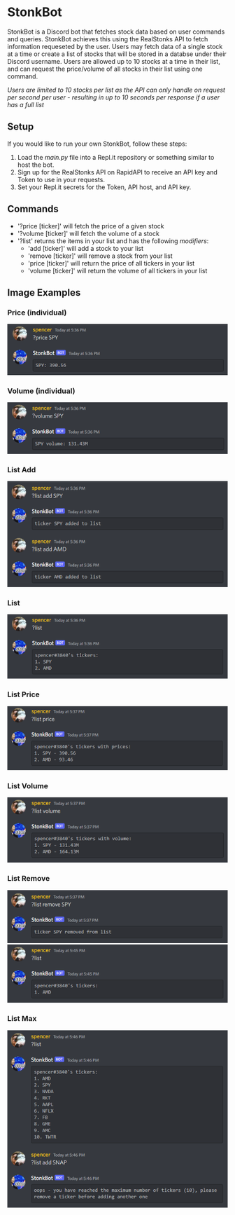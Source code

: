 # StonkBot
StonkBot is a Discord bot that fetches stock data based on user commands and queries. StonkBot achieves this using the RealStonks API to fetch information requeseted by the user. Users may fetch data of a single stock at a time or create a list of stocks that will be stored in a databse under their Discord username. Users are allowed up to 10 stocks at a time in their list, and can request the price/volume of all stocks in their list using one command.

*Users are limited to 10 stocks per list as the API can only handle on request per second per user - resulting in up to 10 seconds per response if a user has a full list*

## Setup
If you would like to run your own StonkBot, follow these steps:
1. Load the *main.py* file into a Repl.it repository or something similar to host the bot.
2. Sign up for the RealStonks API on RapidAPI to receive an API key and Token to use in your requests.
3. Set your Repl.it secrets for the Token, API host, and API key.

## Commands
- '?price [ticker]' will fetch the price of a given stock
- '?volume [ticker]' will fetch the volume of a stock
- '?list' returns the items in your list and has the following *modifiers*:
  - 'add [ticker]' will add a stock to your list
  - 'remove [ticker]' will remove a stock from your list
  - 'price [ticker]' will return the price of all tickers in your list
  - 'volume [ticker]' will return the volume of all tickers in your list

## Image Examples

### Price (individual)
![Price example for a single stock ticker](https://github.com/sltaylo-r/StonkBot/blob/main/images/price.png)

### Volume (individual)
![Volume example for a single stock ticker](https://github.com/sltaylo-r/StonkBot/blob/main/images/volume.png)

### List Add
![List example, adding tickers to list](https://github.com/sltaylo-r/StonkBot/blob/main/images/listadd.png)

### List
![List example, showing the list](https://github.com/sltaylo-r/StonkBot/blob/main/images/list.png)

### List Price
![List example, showing the price of tickers in the list](https://github.com/sltaylo-r/StonkBot/blob/main/images/listprice.png)

### List Volume
![List example, showing the volume of tickers in the list](https://github.com/sltaylo-r/StonkBot/blob/main/images/listvolume.png)

### List Remove
![List example, removing a ticker from the list](https://github.com/sltaylo-r/StonkBot/blob/main/images/listremove.png)
![List example, showing the list after removal of a ticker](https://github.com/sltaylo-r/StonkBot/blob/main/images/listafterremove.png)

### List Max
![List example, showing the limit of tickers in a single list (10)](https://github.com/sltaylo-r/StonkBot/blob/main/images/listmax.png)
